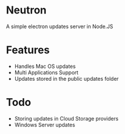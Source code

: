 Neutron
=======

A simple electron updates server in Node.JS

Features
========

 * Handles Mac OS updates
 * Multi Applications Support
 * Updates stored in the public updates folder

Todo
====

 * Storing updates in Cloud Storage providers
 * Windows Server updates

